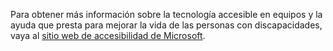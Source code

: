 Para obtener más información sobre la tecnología accesible en equipos y la ayuda que presta para mejorar la vida de las personas con discapacidades, vaya al [sitio web de accesibilidad de Microsoft](http://go.microsoft.com/fwlink/?LinkId=8431).

<!--HONumber=Oct16_HO1-->


